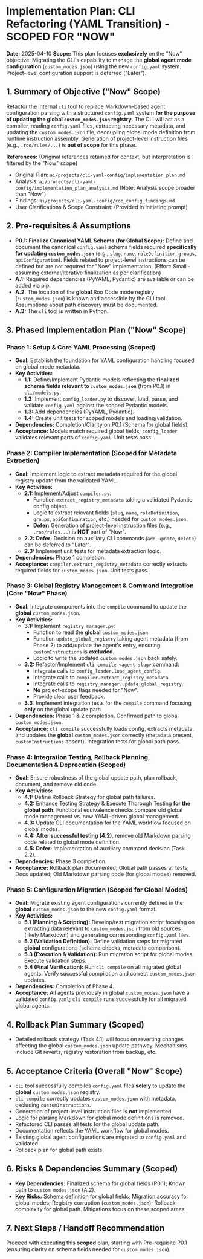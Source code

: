# Implementation Plan: CLI Refactoring (YAML Transition) - SCOPED FOR "NOW"

**Date:** 2025-04-10
**Scope:** This plan focuses **exclusively** on the "Now" objective: Migrating the CLI's capability to manage the **global agent mode configuration** (`custom_modes.json`) using the new `config.yaml` system. Project-level configuration support is deferred ("Later").

## 1. Summary of Objective ("Now" Scope)

Refactor the internal `cli` tool to replace Markdown-based agent configuration parsing with a structured `config.yaml` system **for the purpose of updating the global `custom_modes.json` registry**. The CLI will act as a compiler, reading `config.yaml` files, extracting necessary metadata, and updating the `custom_modes.json` file, decoupling global mode definition from runtime instruction assembly. Generation of project-level instruction files (e.g., `.roo/rules/...`) is **out of scope** for this phase.

**References:** (Original references retained for context, but interpretation is filtered by the "Now" scope)
*   Original Plan: `ai/projects/cli-yaml-config/implementation_plan.md`
*   Analysis: `ai/projects/cli-yaml-config/implementation_plan_analysis.md` (Note: Analysis scope broader than "Now")
*   Findings: `ai/projects/cli-yaml-config/roo_config_findings.md`
*   User Clarifications & Scope Constraint: (Provided in initiating prompt)

## 2. Pre-requisites & Assumptions

*   **P0.1: Finalize Canonical YAML Schema (for Global Scope):** Define and document the canonical `config.yaml` schema fields required **specifically for updating `custom_modes.json`** (e.g., `slug`, `name`, `roleDefinition`, `groups`, `apiConfiguration`). Fields related to project-level instructions can be defined but are not required for "Now" implementation. (Effort: Small - assuming external/iterative finalization as per clarification)
*   **A.1:** Required dependencies (PyYAML, Pydantic) are available or can be added via pip.
*   **A.2:** The location of the **global** Roo Code mode registry (`custom_modes.json`) is known and accessible by the CLI tool. Assumptions about path discovery must be documented.
*   **A.3:** The `cli` tool is written in Python.

## 3. Phased Implementation Plan ("Now" Scope)

### Phase 1: Setup & Core YAML Processing (Scoped)

*   **Goal:** Establish the foundation for YAML configuration handling focused on global mode metadata.
*   **Key Activities:**
    *   **1.1:** Define/Implement Pydantic models reflecting the **finalized schema fields relevant to `custom_modes.json`** (from P0.1) in `cli/models.py`.
    *   **1.2:** Implement `config_loader.py` to discover, load, parse, and validate `config.yaml` against the scoped Pydantic models.
    *   **1.3:** Add dependencies (PyYAML, Pydantic).
    *   **1.4:** Create unit tests for scoped models and loading/validation.
*   **Dependencies:** Completion/Clarity on P0.1 (Schema for global fields).
*   **Acceptance:** Models match required global fields; `config_loader` validates relevant parts of `config.yaml`. Unit tests pass.

### Phase 2: Compiler Implementation (Scoped for Metadata Extraction)

*   **Goal:** Implement logic to extract metadata required for the global registry update from the validated YAML.
*   **Key Activities:**
    *   **2.1:** Implement/Adjust `compiler.py`:
        *   Function `extract_registry_metadata` taking a validated Pydantic config object.
        *   Logic to extract relevant fields (`slug`, `name`, `roleDefinition`, `groups`, `apiConfiguration`, etc.) needed for `custom_modes.json`.
        *   **Defer:** Generation of project-level instruction files (e.g., `.roo/rules...`) is **NOT** part of "Now".
    *   **2.2:** **Defer:** Decision on auxiliary CLI commands (`add`, `update`, `delete`) can be deferred to "Later".
    *   **2.3:** Implement unit tests for metadata extraction logic.
*   **Dependencies:** Phase 1 completion.
*   **Acceptance:** `compiler.extract_registry_metadata` correctly extracts required fields for `custom_modes.json`. Unit tests pass.

### Phase 3: Global Registry Management & Command Integration (Core "Now" Phase)

*   **Goal:** Integrate components into the `compile` command to update the **global** `custom_modes.json`.
*   **Key Activities:**
    *   **3.1:** Implement `registry_manager.py`:
        *   Function to read the **global** `custom_modes.json`.
        *   Function `update_global_registry` taking agent metadata (from Phase 2) to add/update the agent's entry, ensuring `customInstructions` is **excluded**.
        *   Logic to write the updated `custom_modes.json` back safely.
    *   **3.2:** Refactor/Implement `cli compile <agent-slug>` command:
        *   Integrate calls to `config_loader.load_agent_config`.
        *   Integrate calls to `compiler.extract_registry_metadata`.
        *   Integrate calls to `registry_manager.update_global_registry`.
        *   **No** project-scope flags needed for "Now".
        *   Provide clear user feedback.
    *   **3.3:** Implement integration tests for the `compile` command focusing **only** on the global update path.
*   **Dependencies:** Phase 1 & 2 completion. Confirmed path to global `custom_modes.json`.
*   **Acceptance:** `cli compile` successfully loads config, extracts metadata, and updates the **global** `custom_modes.json` correctly (metadata present, `customInstructions` absent). Integration tests for global path pass.

### Phase 4: Integration Testing, Rollback Planning, Documentation & Deprecation (Scoped)

*   **Goal:** Ensure robustness of the global update path, plan rollback, document, and remove old code.
*   **Key Activities:**
    *   **4.1:** Define Rollback Strategy for global path failures.
    *   **4.2:** Enhance Testing Strategy & Execute Thorough Testing **for the global path**. Functional equivalence checks compare old global mode management vs. new YAML-driven global management.
    *   **4.3:** Update CLI documentation for the YAML workflow focused on global modes.
    *   **4.4:** **After successful testing (4.2)**, remove old Markdown parsing code related to global mode definition.
    *   **4.5:** **Defer:** Implementation of auxiliary command decision (Task 2.2).
*   **Dependencies:** Phase 3 completion.
*   **Acceptance:** Rollback plan documented; Global path passes all tests; Docs updated; Old Markdown parsing code (for global modes) removed.

### Phase 5: Configuration Migration (Scoped for Global Modes)

*   **Goal:** Migrate existing agent configurations currently defined in the **global** `custom_modes.json` to the new `config.yaml` format.
*   **Key Activities:**
    *   **5.1 (Planning & Scripting):** Develop/test migration script focusing on extracting data relevant to `custom_modes.json` from old sources (likely Markdown) and generating corresponding `config.yaml` files.
    *   **5.2 (Validation Definition):** Define validation steps for migrated **global** configurations (schema checks, metadata comparison).
    *   **5.3 (Execution & Validation):** Run migration script for global modes. Execute validation steps.
    *   **5.4 (Final Verification):** Run `cli compile` on all migrated global agents. Verify successful compilation and correct `custom_modes.json` updates.
*   **Dependencies:** Completion of Phase 4.
*   **Acceptance:** All agents previously in global `custom_modes.json` have a validated `config.yaml`; `cli compile` runs successfully for all migrated global agents.

## 4. Rollback Plan Summary (Scoped)

*   Detailed rollback strategy (Task 4.1) will focus on reverting changes affecting the global `custom_modes.json` update pathway. Mechanisms include Git reverts, registry restoration from backup, etc.

## 5. Acceptance Criteria (Overall "Now" Scope)

*   `cli` tool successfully compiles `config.yaml` files **solely** to update the **global** `custom_modes.json` registry.
*   `cli compile` correctly updates `custom_modes.json` with metadata, excluding `customInstructions`.
*   Generation of project-level instruction files is **not** implemented.
*   Logic for parsing Markdown for global mode definitions is removed.
*   Refactored CLI passes all tests for the global update path.
*   Documentation reflects the YAML workflow for global modes.
*   Existing global agent configurations are migrated to `config.yaml` and validated.
*   Rollback plan for global path exists.

## 6. Risks & Dependencies Summary (Scoped)

*   **Key Dependencies:** Finalized schema for global fields (P0.1); Known path to `custom_modes.json` (A.2).
*   **Key Risks:** Schema definition for global fields; Migration accuracy for global modes; Registry corruption (`custom_modes.json`); Rollback complexity for global path. Mitigations focus on these scoped areas.

## 7. Next Steps / Handoff Recommendation

Proceed with executing this **scoped** plan, starting with Pre-requisite P0.1 (ensuring clarity on schema fields needed for `custom_modes.json`).